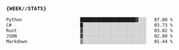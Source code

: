 ### `{WEEK//STATS}` 
<!--START_SECTION:waka-->

```txt
Python                      █████████████████████▓░░░   87.00 %
C#                          █░░░░░░░░░░░░░░░░░░░░░░░░   03.73 %
Rust                        ▓░░░░░░░░░░░░░░░░░░░░░░░░   03.02 %
JSON                        ▓░░░░░░░░░░░░░░░░░░░░░░░░   02.80 %
Markdown                    ▒░░░░░░░░░░░░░░░░░░░░░░░░   01.44 %
```

<!--END_SECTION:waka-->
